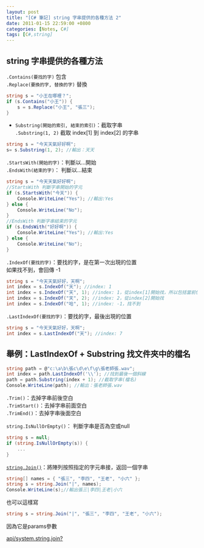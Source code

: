 ```yaml
---
layout: post
title: "[C# 筆記] string 字串提供的各種方法 2"
date: 2011-01-15 22:59:00 +0800
categories: [Notes, C#]
tags: [C#,string]
---
```


## string 字串提供的各種方法
`.Contains(要找的字)` 包含  
`.Replace(要換的字, 替換的字)` 替換  

```c#
string s = "小王在哪裡？";
if (s.Contains("小王")) {
    s = s.Replace("小王", "張三");
}
```

- `Substring(開始的索引, 結束的索引)`：截取字串  
`.Substring(1, 2)` 截取 index[1] 到 index[2] 的字串

```c#
string s = "今天天氣好好啊";
s= s.Substring(1, 2); //輸出：天天
```

`.StartsWith(開始的字)`：判斷以…開始  
`.EndsWith(結束的字)`： 判斷以…結束  
```c#
string s = "今天天氣好好啊";
//StartsWith 判斷字串開始的字元
if (s.StartsWith("今天")) {
    Console.WriteLine("Yes"); //輸出:Yes
} else {
    Console.WriteLine("No");
}
//EndsWith 判斷字串結束的字元
if (s.EndsWith("好好啊")) {
    Console.WriteLine("Yes"); //輸出:Yes
} else {
    Console.WriteLine("No");
}
```

`.IndexOf(要找的字)`：要找的字，是在第一次出現的位置  
如果找不到，會回傳 -1
```c#
string s = "今天天氣好好，天啊";
int index = s.IndexOf("天"); //index: 1
int index = s.IndexOf("天", 1); //index: 1，從index[1]開始找，所以包括當前位置的天
int index = s.IndexOf("天", 2); //index: 2，從index[2]開始找
int index = s.IndexOf("哈", 1); //index: -1，找不到
```

`.LastIndexOf(要找的字)`：要找的字，最後出現的位置
```c#
string s = "今天天氣好好，天啊";
int index = s.LastIndexOf("天"); //index: 7
```

## 舉例：LastIndexOf + Substring 找文件夾中的檔名

```c#
string path = @"c:\a\b\張c\d\e\f\g\張老師張.wav";
int index = path.LastIndexOf('\\'); //找到最後一個斜線
path = path.Substring(index + 1); //截取字串(檔名)
Console.WriteLine(path); //輸出：張老師張.wav
```

`.Trim()`：去掉字串前後空白  
`.TrimStart()`：去掉字串前面空白  
`.TrimEnd()`：去掉字串後面空白  


`string.IsNullOrEmpty()`： 判斷字串是否為空或null
```c#
string s = null;
if (string.IsNullOrEmpty(s)) {
    ...
}
```

[`string.Join()`](https://learn.microsoft.com/zh-tw/dotnet/api/system.string.join?view=net-8.0)：將陣列按照指定的字元串接，返回一個字串  
```c#
string[] names = { "張三", "李四", "王老", "小六" };
string s = string.Join("|", names);
Console.WriteLine(s);//輸出張三|李四|王老|小六
```
也可以這樣寫  
```c#
string s = string.Join("|", "張三", "李四", "王老", "小六");
```
因為它是params參數  




[api/system.string.join?](https://learn.microsoft.com/zh-tw/dotnet/api/system.string.join?view=net-8.0)